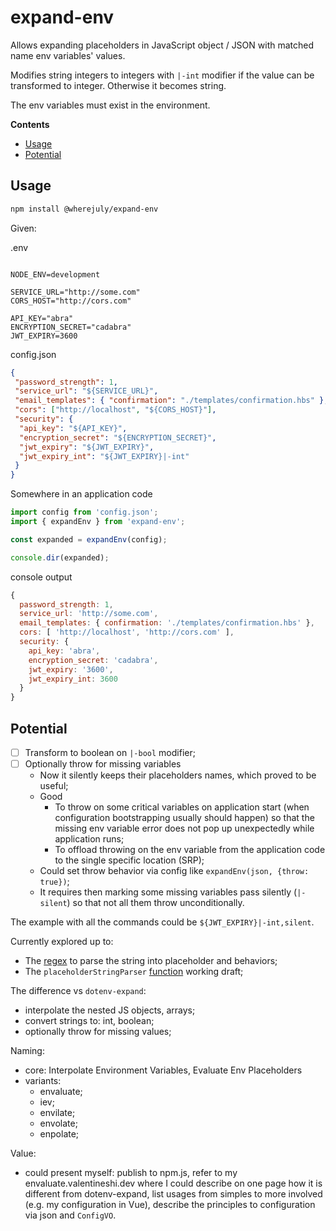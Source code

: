 # expand-env

Allows expanding placeholders in JavaScript object / JSON with matched name env variables' values.

Modifies string integers to integers with `|-int` modifier if the value can be transformed to integer. Otherwise it becomes string.

The env variables must exist in the environment.

**Contents**

- [Usage](#usage)
- [Potential](#potential)

## Usage

```bash
npm install @wherejuly/expand-env
```

Given:

.env

```env

NODE_ENV=development

SERVICE_URL="http://some.com"
CORS_HOST="http://cors.com"

API_KEY="abra"
ENCRYPTION_SECRET="cadabra"
JWT_EXPIRY=3600
```

config.json

```json
{
 "password_strength": 1,
 "service_url": "${SERVICE_URL}",
 "email_templates": { "confirmation": "./templates/confirmation.hbs" },
 "cors": ["http://localhost", "${CORS_HOST}"],
 "security": {
  "api_key": "${API_KEY}",
  "encryption_secret": "${ENCRYPTION_SECRET}",
  "jwt_expiry": "${JWT_EXPIRY}",
  "jwt_expiry_int": "${JWT_EXPIRY}|-int"
 }
}
```

Somewhere in an application code

```javascript
import config from 'config.json';
import { expandEnv } from 'expand-env';

const expanded = expandEnv(config);

console.dir(expanded);
```

console output

```javascript
{
  password_strength: 1,
  service_url: 'http://some.com',
  email_templates: { confirmation: './templates/confirmation.hbs' },
  cors: [ 'http://localhost', 'http://cors.com' ],
  security: {
    api_key: 'abra',
    encryption_secret: 'cadabra',
    jwt_expiry: '3600',
    jwt_expiry_int: 3600
  }
}
```

## Potential

- [ ] Transform to boolean on `|-bool` modifier;
- [ ] Optionally throw for missing variables
  - Now it silently keeps their placeholders names, which proved to be useful;
  - Good
    - To throw on some critical variables on application start (when configuration bootstrapping usually should happen) so that the missing env variable error does not pop up unexpectedly while application runs;
    - To offload throwing on the env variable from the application code to the single specific location (SRP);
  - Could set throw behavior via config like `expandEnv(json, {throw: true})`;
  - It requires then marking some missing variables pass silently (`|-silent`) so that not all them throw unconditionally.

The example with all the commands could be `${JWT_EXPIRY}|-int,silent`.

Currently explored up to:

- The [regex](regexr.com/7utvp) to parse the string into placeholder and behaviors;
- The `placeholderStringParser` [function](src/potential/placeholderStringParser.ts) working draft;

The difference vs `dotenv-expand`:

- interpolate the nested JS objects, arrays;
- convert strings to: int, boolean;
- optionally throw for missing values;

Naming:

- core: Interpolate Environment Variables, Evaluate Env Placeholders
- variants:
  - envaluate;
  - iev;
  - envilate;
  - envolate;
  - enpolate;

Value:

- could present myself: publish to npm.js, refer to my envaluate.valentineshi.dev where I could describe on one page how it is different from dotenv-expand, list usages from simples to more involved (e.g. my configuration in Vue), describe the principles to configuration via json and `ConfigVO`.
